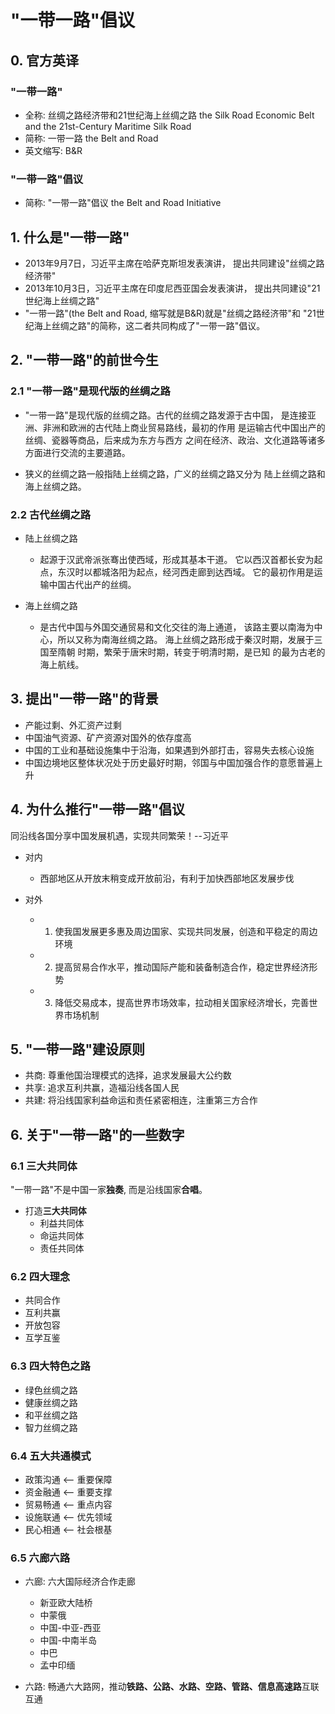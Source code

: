 # "一带一路"倡议

## 0. 官方英译

### "一带一路"
* 全称: 丝绸之路经济带和21世纪海上丝绸之路
  the Silk Road Economic Belt and the 21st-Century Maritime Silk Road
* 简称: 一带一路 the Belt and Road
* 英文缩写: B&R

### "一带一路"倡议
* 简称: "一带一路"倡议 the Belt and Road Initiative

## 1. 什么是"一带一路"

* 2013年9月7日，习近平主席在哈萨克斯坦发表演讲，
  提出共同建设"丝绸之路经济带"
* 2013年10月3日，习近平主席在印度尼西亚国会发表演讲，
  提出共同建设"21世纪海上丝绸之路"
* "一带一路"(the Belt and Road, 缩写就是B&R)就是"丝绸之路经济带"和
  "21世纪海上丝绸之路"的简称，这二者共同构成了"一带一路"倡议。

## 2. "一带一路"的前世今生

### 2.1 "一带一路"是现代版的丝绸之路
* "一带一路"是现代版的丝绸之路。古代的丝绸之路发源于古中国，
  是连接亚洲、非洲和欧洲的古代陆上商业贸易路线，最初的作用
  是运输古代中国出产的丝绸、瓷器等商品，后来成为东方与西方
  之间在经济、政治、文化道路等诸多方面进行交流的主要道路。

* 狭义的丝绸之路一般指陆上丝绸之路，广义的丝绸之路又分为
  陆上丝绸之路和海上丝绸之路。

### 2.2 古代丝绸之路

* 陆上丝绸之路
  * 起源于汉武帝派张骞出使西域，形成其基本干道。
    它以西汉首都长安为起点，东汉时以都城洛阳为起点，经河西走廊到达西域。
    它的最初作用是运输中国古代出产的丝绸。

* 海上丝绸之路
  * 是古代中国与外国交通贸易和文化交往的海上通道，
    该路主要以南海为中心，所以又称为南海丝绸之路。
    海上丝绸之路形成于秦汉时期，发展于三国至隋朝
    时期，繁荣于唐宋时期，转变于明清时期，是已知
    的最为古老的海上航线。

## 3. 提出"一带一路"的背景

* 产能过剩、外汇资产过剩
* 中国油气资源、矿产资源对国外的依存度高
* 中国的工业和基础设施集中于沿海，如果遇到外部打击，容易失去核心设施
* 中国边境地区整体状况处于历史最好时期，邻国与中国加强合作的意愿普遍上升

## 4. 为什么推行"一带一路"倡议

同沿线各国分享中国发展机遇，实现共同繁荣！--习近平

* 对内
  * 西部地区从开放末稍变成开放前沿，有利于加快西部地区发展步伐

* 对外
  * 1. 使我国发展更多惠及周边国家、实现共同发展，创造和平稳定的周边环境
  * 2. 提高贸易合作水平，推动国际产能和装备制造合作，稳定世界经济形势
  * 3. 降低交易成本，提高世界市场效率，拉动相关国家经济增长，完善世界市场机制

## 5. "一带一路"建设原则

* 共商: 尊重他国治理模式的选择，追求发展最大公约数
* 共享: 追求互利共赢，造福沿线各国人民
* 共建: 将沿线国家利益命运和责任紧密相连，注重第三方合作

## 6. 关于"一带一路"的一些数字

### 6.1 三大共同体

"一带一路"不是中国一家**独奏**, 而是沿线国家**合唱**。
* 打造**三大共同体**
  * 利益共同体
  * 命运共同体
  * 责任共同体

### 6.2 四大理念

* 共同合作
* 互利共赢
* 开放包容
* 互学互鉴

### 6.3 四大特色之路

* 绿色丝绸之路
* 健康丝绸之路
* 和平丝绸之路
* 智力丝绸之路

### 6.4 五大共通模式

* 政策沟通 <-- 重要保障
* 资金融通 <-- 重要支撑
* 贸易畅通 <-- 重点内容
* 设施联通 <-- 优先领域
* 民心相通 <-- 社会根基

### 6.5 六廊六路

* 六廊: 六大国际经济合作走廊
  * 新亚欧大陆桥
  * 中蒙俄
  * 中国-中亚-西亚
  * 中国-中南半岛
  * 中巴
  * 孟中印缅

* 六路: 畅通六大路网，推动**铁路、公路、水路、空路、管路、信息高速路**互联互通


